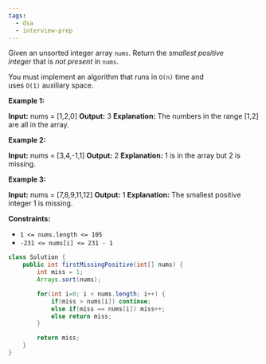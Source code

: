 ```yaml
---
tags:
  - dsa
  - interview-prep
---
```

Given an unsorted integer array `nums`. Return the _smallest positive integer_ that is _not present_ in `nums`.

You must implement an algorithm that runs in `O(n)` time and uses `O(1)` auxiliary space.

**Example 1:**

**Input:** nums = [1,2,0]
**Output:** 3
**Explanation:** The numbers in the range [1,2] are all in the array.

**Example 2:**

**Input:** nums = [3,4,-1,1]
**Output:** 2
**Explanation:** 1 is in the array but 2 is missing.

**Example 3:**

**Input:** nums = [7,8,9,11,12]
**Output:** 1
**Explanation:** The smallest positive integer 1 is missing.

**Constraints:**

- `1 <= nums.length <= 105`
- `-231 <= nums[i] <= 231 - 1`


```Java
class Solution {
    public int firstMissingPositive(int[] nums) {
        int miss = 1;
        Arrays.sort(nums);

        for(int i=0; i < nums.length; i++) {
            if(miss > nums[i]) continue;
            else if(miss == nums[i]) miss++;
            else return miss;
        }

        return miss;
    }
}
```
